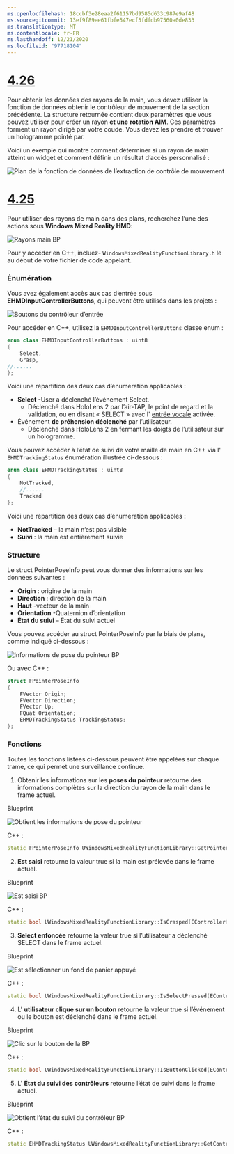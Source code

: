 ```yaml
---
ms.openlocfilehash: 18ccbf3e28eaa2f61157bd9585d633c987e9af48
ms.sourcegitcommit: 13ef9f89ee61fbfe547ecf5fdfdb97560a0de833
ms.translationtype: MT
ms.contentlocale: fr-FR
ms.lasthandoff: 12/21/2020
ms.locfileid: "97718104"
---
```

# <a name="426"></a>[4.26](#tab/426)

Pour obtenir les données des rayons de la main, vous devez utiliser la fonction de données obtenir le contrôleur de mouvement de la section précédente. La structure retournée contient deux paramètres que vous pouvez utiliser pour créer un rayon **et une** **rotation AIM**. Ces paramètres forment un rayon dirigé par votre coude. Vous devez les prendre et trouver un hologramme pointé par.

Voici un exemple qui montre comment déterminer si un rayon de main atteint un widget et comment définir un résultat d’accès personnalisé :

![Plan de la fonction de données de l’extraction de contrôle de mouvement](../images/unreal-hand-tracking-img-04.png) 

# <a name="425"></a>[4.25](#tab/425)

Pour utiliser des rayons de main dans des plans, recherchez l’une des actions sous **Windows Mixed Reality HMD**:

![Rayons main BP](../images/unreal/hand-rays-bp.png)

Pour y accéder en C++, incluez- `WindowsMixedRealityFunctionLibrary.h` le au début de votre fichier de code appelant.

### <a name="enum"></a>Énumération

Vous avez également accès aux cas d’entrée sous **EHMDInputControllerButtons**, qui peuvent être utilisés dans les projets :

![Boutons du contrôleur d’entrée](../images/unreal/input-controller-buttons.png)

Pour accéder en C++, utilisez la `EHMDInputControllerButtons` classe enum :
```cpp
enum class EHMDInputControllerButtons : uint8
{
    Select,
    Grasp,
//......
};
```

Voici une répartition des deux cas d’énumération applicables :

* **Select** -User a déclenché l’événement Select.
    * Déclenché dans HoloLens 2 par l’air-TAP, le point de regard et la validation, ou en disant « SELECT » avec l' [entrée vocale](../unreal-voice-input.md) activée.
* Événement **de préhension déclenché** par l’utilisateur.
    * Déclenché dans HoloLens 2 en fermant les doigts de l’utilisateur sur un hologramme.

Vous pouvez accéder à l’état de suivi de votre maille de main en C++ via l' `EHMDTrackingStatus` énumération illustrée ci-dessous :

```cpp
enum class EHMDTrackingStatus : uint8
{
    NotTracked,
    //......
    Tracked
};
```

Voici une répartition des deux cas d’énumération applicables :

* **NotTracked** – la main n’est pas visible
* **Suivi** : la main est entièrement suivie

### <a name="struct"></a>Structure

Le struct PointerPoseInfo peut vous donner des informations sur les données suivantes :

* **Origin** : origine de la main
* **Direction** : direction de la main
* **Haut** -vecteur de la main
* **Orientation** -Quaternion d’orientation
* **État du suivi** – État du suivi actuel

Vous pouvez accéder au struct PointerPoseInfo par le biais de plans, comme indiqué ci-dessous :

![Informations de pose du pointeur BP](../images/unreal/pointer-pose-info-bp.png)

Ou avec C++ :

```cpp
struct FPointerPoseInfo
{
    FVector Origin;
    FVector Direction;
    FVector Up;
    FQuat Orientation;
    EHMDTrackingStatus TrackingStatus;
};
```

### <a name="functions"></a>Fonctions

Toutes les fonctions listées ci-dessous peuvent être appelées sur chaque trame, ce qui permet une surveillance continue.

1. Obtenir les informations sur les **poses du pointeur** retourne des informations complètes sur la direction du rayon de la main dans le frame actuel.

Blueprint

![Obtient les informations de pose du pointeur](../images/unreal/get-pointer-pose-info.png)

C++ :
```cpp
static FPointerPoseInfo UWindowsMixedRealityFunctionLibrary::GetPointerPoseInfo(EControllerHand hand);
```

2. **Est saisi** retourne la valeur true si la main est prélevée dans le frame actuel.

Blueprint

![Est saisi BP](../images/unreal/is-grasped-bp.png)

C++ :
```cpp
static bool UWindowsMixedRealityFunctionLibrary::IsGrasped(EControllerHand hand);
```

3. **Select enfoncée** retourne la valeur true si l’utilisateur a déclenché SELECT dans le frame actuel.

Blueprint

![Est sélectionner un fond de panier appuyé](../images/unreal/is-select-pressed-bp.png)

C++ :
```cpp
static bool UWindowsMixedRealityFunctionLibrary::IsSelectPressed(EControllerHand hand);
```

4. L' **utilisateur clique sur un bouton** retourne la valeur true si l’événement ou le bouton est déclenché dans le frame actuel.

Blueprint

![Clic sur le bouton de la BP](../images/unreal/is-button-clicked-bp.png)

C++ :
```cpp
static bool UWindowsMixedRealityFunctionLibrary::IsButtonClicked(EControllerHand hand, EHMDInputControllerButtons button);
```

5. L' **État du suivi des contrôleurs** retourne l’état de suivi dans le frame actuel.

Blueprint

![Obtient l’état du suivi du contrôleur BP](../images/unreal/get-controller-tracking-status-bp.png)

C++ :
```cpp
static EHMDTrackingStatus UWindowsMixedRealityFunctionLibrary::GetControllerTrackingStatus(EControllerHand hand);
```
